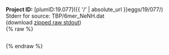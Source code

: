 **Project ID:** [plumID:19.077]({{ '/' | absolute_url }}eggs/19/077/)  
Stderr for source:  TBP/6mer_NeNH.dat   
(download [zipped raw stdout](6mer_NeNH.dat.plumed_master.stdout.txt.zip))  
{% raw %}
<pre>
</pre>
{% endraw %}
